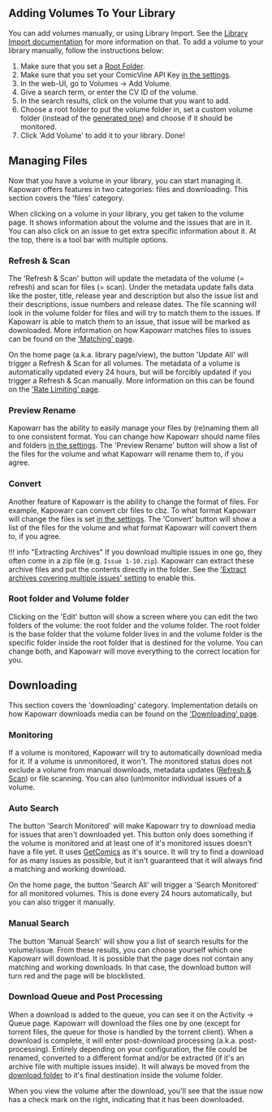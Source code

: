 ## Adding Volumes To Your Library

You can add volumes manually, or using Library Import. See the [Library Import documentation](./features.md#library-import) for more information on that. To add a volume to your library manually, follow the instructions below:

1. Make sure that you set a [Root Folder](../settings/mediamanagement.md#root-folders).
2. Make sure that you set your ComicVine API Key [in the settings](../settings/general.md#comic-vine-api-key).
3. In the web-UI, go to Volumes -> Add Volume.
4. Give a search term, or enter the CV ID of the volume.
5. In the search results, click on the volume that you want to add.
6. Choose a root folder to put the volume folder in, set a custom volume folder (instead of the [generated one](../settings/mediamanagement.md#volume-folder-naming)) and choose if it should be monitored.
7. Click 'Add Volume' to add it to your library. Done!

## Managing Files

Now that you have a volume in your library, you can start managing it. Kapowarr offers features in two categories: files and downloading. This section covers the 'files' category.

When clicking on a volume in your library, you get taken to the volume page. It shows information about the volume and the issues that are in it. You can also click on an issue to get extra specific information about it. At the top, there is a tool bar with multiple options.

### Refresh & Scan

The 'Refresh & Scan' button will update the metadata of the volume (= refresh) and scan for files (= scan). Under the metadata update falls data like the poster, title, release year and description but also the issue list and their descriptions, issue numbers and release dates. The file scanning will look in the volume folder for files and will try to match them to the issues. If Kapowarr is able to match them to an issue, that issue will be marked as downloaded. More information on how Kapowarr matches files to issues can be found on the ['Matching' page](./matching.md).

On the home page (a.k.a. library page/view), the button 'Update All' will trigger a Refresh & Scan for all volumes. The metadata of a volume is automatically updated every 24 hours, but will be forcibly updated if you trigger a Refresh & Scan manually. More information on this can be found on the ['Rate Limiting' page](../other_docs/rate_limiting.md#comicvine).

### Preview Rename

Kapowarr has the ability to easily manage your files by (re)naming them all to one consistent format. You can change how Kapowarr should name files and folders [in the settings](../settings/mediamanagement.md#file-naming). The 'Preview Rename' button will show a list of the files for the volume and what Kapowarr will rename them to, if you agree.

### Convert

Another feature of Kapowarr is the ability to change the format of files. For example, Kapowarr can convert cbr files to cbz. To what format Kapowarr will change the files is set [in the settings](../settings/mediamanagement.md#format-preference). The 'Convert' button will show a list of the files for the volume and what format Kapowarr will convert them to, if you agree.

!!! info "Extracting Archives"
	If you download multiple issues in one go, they often come in a zip file (e.g. `Issue 1-10.zip`). Kapowarr can extract these archive files and put the contents directly in the folder. See the ['Extract archives covering multiple issues' setting](../settings/mediamanagement.md#extract-archives-covering-multiple-issues) to enable this.

### Root folder and Volume folder

Clicking on the 'Edit' button will show a screen where you can edit the two folders of the volume: the root folder and the volume folder. The root folder is the base folder that the volume folder lives in and the volume folder is the specific folder inside the root folder that is destined for the volume. You can change both, and Kapowarr will move everything to the correct location for you.

## Downloading

This section covers the 'downloading' category. Implementation details on how Kapowarr downloads media can be found on the ['Downloading' page](./downloading.md).

### Monitoring

If a volume is monitored, Kapowarr will try to automatically download media for it. If a volume is unmonitored, it won't. The monitored status does not exclude a volume from manual downloads, metadata updates ([Refresh & Scan](#refresh--scan)) or file scanning. You can also (un)monitor individual issues of a volume.

### Auto Search

The button 'Search Monitored' will make Kapowarr try to download media for issues that aren't downloaded yet. This button only does something if the volume is monitored and at least one of it's monitored issues doesn't have a file yet. It uses [GetComics](https://getcomics.org) as it's source. It will try to find a download for as many issues as possible, but it isn't guaranteed that it will always find a matching and working download.

On the home page, the button 'Search All' will trigger a 'Search Monitored' for all monitored volumes. This is done every 24 hours automatically, but you can also trigger it manually.

### Manual Search

The button 'Manual Search' will show you a list of search results for the volume/issue. From these results, you can choose yourself which one Kapowarr will download. It is possible that the page does not contain any matching and working downloads. In that case, the download button will turn red and the page will be blocklisted.

### Download Queue and Post Processing

When a download is added to the queue, you can see it on the Activity -> Queue page. Kapowarr will download the files one by one (except for torrent files, the queue for those is handled by the torrent client). When a download is complete, it will enter post-download processing (a.k.a. post-processing). Entirely depending on your configuration, the file could be renamed, converted to a different format and/or be extracted (if it's an archive file with multiple issues inside). It will always be moved from the [download folder](../settings/download.md#direct-download-temporary-folder) to it's final destination inside the volume folder.

When you view the volume after the download, you'll see that the issue now has a check mark on the right, indicating that it has been downloaded.
